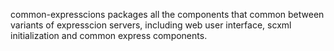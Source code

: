common-expresscions packages all the components that common between variants of
expresscion servers, including web user interface, scxml initialization and
common express components.

